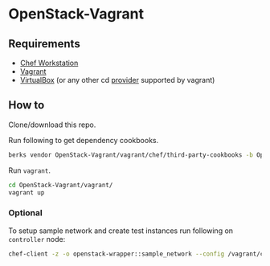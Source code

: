 # OpenStack-Vagrant

## Requirements

- [Chef Workstation](https://downloads.chef.io/products/workstation)
- [Vagrant](https://www.vagrantup.com/downloads)
- [VirtualBox](https://www.virtualbox.org/wiki/Downloads) (or any other cd [provider](https://www.vagrantup.com/docs/providers) supported by vagrant)

## How to

Clone/download this repo.

Run following to get dependency cookbooks.

``` bash
berks vendor OpenStack-Vagrant/vagrant/chef/third-party-cookbooks -b OpenStack-Vagrant/vagrant/cookbooks/openstack-wrapper/Berksfile
```

Run `vagrant`.

``` bash
cd OpenStack-Vagrant/vagrant/
vagrant up
```

### Optional

To setup sample network and create test instances run following on `controller` node:

``` bash
chef-client -z -o openstack-wrapper::sample_network --config /vagrant/chef/client.rb
```
